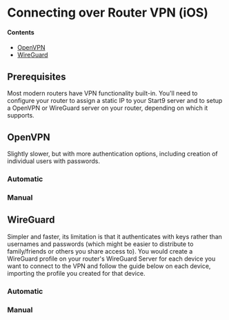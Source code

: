 # Connecting over Router VPN (iOS)

#### Contents
- [OpenVPN](#openvpn)
- [WireGuard](#wireguard)

## Prerequisites
Most modern routers have VPN functionality built-in. You'll need to configure your router to assign a static IP to your Start9 server and to setup a OpenVPN or WireGuard server on your router, depending on which it supports.

## OpenVPN

Slightly slower, but with more authentication options, including creation of individual users with passwords.

### Automatic
### Manual


## WireGuard

Simpler and faster, its limitation is that it authenticates with keys rather than usernames and passwords (which might be easier to distribute to family/friends or others you share access to). You would create a WireGuard profile on your router's WireGuard Server for each device you want to connect to the VPN and follow the guide below on each device, importing the profile you created for that device.


### Automatic
### Manual